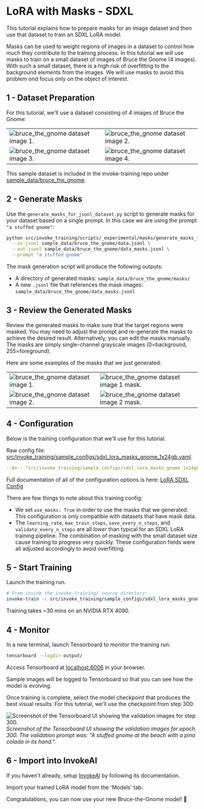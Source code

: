 # LoRA with Masks - SDXL

This tutorial explains how to prepare masks for an image dataset and then use that dataset to train an SDXL LoRA model.

Masks can be used to weight regions of images in a dataset to control how much they contribute to the training process. In this tutorial we will use masks to train on a small dataset of images of Bruce the Gnome (4 images). With such a small dataset, there is a high risk of overfitting to the background elements from the images. We will use masks to avoid this problem ond focus only on the object of interest.

## 1 - Dataset Preparation

For this tutorial, we'll use a dataset consisting of 4 images of Bruce the Gnome:

| | |
| - | - |
| ![bruce_the_gnome dataset image 1.](../../images/bruce_the_gnome/001.jpg) | ![bruce_the_gnome dataset image 2.](../../images/bruce_the_gnome/002.jpg) |
| ![bruce_the_gnome dataset image 3.](../../images/bruce_the_gnome/003.jpg) | ![bruce_the_gnome dataset image 4.](../../images/bruce_the_gnome/004.jpg) |

This sample dataset is included in the invoke-training repo under [sample_data/bruce_the_gnome](https://github.com/invoke-ai/invoke-training/tree/main/sample_data/bruce_the_gnome).

## 2 - Generate Masks

Use the `generate_masks_for_jsonl_dataset.py` script to generate masks for your dataset based on a single prompt. In this case we are using the prompt `"a stuffed gnome"`:
```bash
python src/invoke_training/scripts/_experimental/masks/generate_masks_for_jsonl_dataset.py \
  --in-jsonl sample_data/bruce_the_gnome/data.jsonl \
  --out-jsonl sample_data/bruce_the_gnome/data_masks.jsonl \
  --prompt "a stuffed gnome"
```

The mask generation script will produce the following outputs:

- A directory of generated masks: `sample_data/bruce_the_gnome/masks/`
- A new `.jsonl` file that references the mask images: `sample_data/bruce_the_gnome/data_masks.jsonl`

## 3 - Review the Generated Masks

Review the generated masks to make sure that the target regions were masked. You may need to adjust the prompt and re-generate the masks to achieve the desired result. Alternatively, you can edit the masks manually. The masks are simply single-channel grayscale images (0=background, 255=foreground).

Here are some examples of the masks that we just generated:

| | |
| - | - |
| ![bruce_the_gnome dataset image 1.](../../images/bruce_the_gnome/001.jpg) | ![bruce_the_gnome dataset image 1 mask.](../../images/bruce_masks/001_mask.png) |
| ![bruce_the_gnome dataset image 2.](../../images/bruce_the_gnome/002.jpg) | ![bruce_the_gnome dataset image 2 mask.](../../images/bruce_masks/002_mask.png) |

## 4 - Configuration

Below is the training configuration that we'll use for this tutorial.

Raw config file: [src/invoke_training/sample_configs/sdxl_lora_masks_gnome_1x24gb.yaml](https://github.com/invoke-ai/invoke-training/blob/main/src/invoke_training/sample_configs/sdxl_lora_masks_gnome_1x24gb.yaml).


```yaml title="sdxl_lora_masks_gnome_1x24gb.yaml"
--8<-- "src/invoke_training/sample_configs/sdxl_lora_masks_gnome_1x24gb.yaml"
```

Full documentation of all of the configuration options is here: [LoRA SDXL Config](../../reference/config/pipelines/sdxl_lora.md)

There are few things to note about this training config:

- We set `use_masks: True` in order to use the masks that we generated. This configuration is only compatible with datasets that have mask data.
- The `learning_rate`, `max_train_steps`, `save_every_n_steps`, and `validate_every_n_steps` are all _lower_ than typical for an SDXL LoRA training pipeline. The combination of masking with the small dataset size cause training to progress very quickly. These configuration fields were all adjusted accordingly to avoid overfitting.

## 5 - Start Training

Launch the training run.
```bash
# From inside the invoke-training/ source directory:
invoke-train -c src/invoke_training/sample_configs/sdxl_lora_masks_gnome_1x24gb.yaml
```

Training takes ~30 mins on an NVIDIA RTX 4090.

## 4 - Monitor

In a new terminal, launch Tensorboard to monitor the training run:
```bash
tensorboard --logdir output/
```
Access Tensorboard at [localhost:6006](http://localhost:6006) in your browser.

Sample images will be logged to Tensorboard so that you can see how the model is evolving.

Once training is complete, select the model checkpoint that produces the best visual results. For this tutorial, we'll use the checkpoint from step 300:

![Screenshot of the Tensorboard UI showing the validation images for step 300.](../../images/bruce_masks/bruce_masks_step_300.jpg)
*Screenshot of the Tensorboard UI showing the validation images for epoch 300. The validation prompt was: "A stuffed gnome at the beach with a pina colada in its hand.".*


## 6 - Import into InvokeAI

If you haven't already, setup [InvokeAI](https://github.com/invoke-ai/InvokeAI) by following its documentation.

Import your trained LoRA model from the 'Models' tab.

Congratulations, you can now use your new Bruce-the-Gnome model! 🎉
